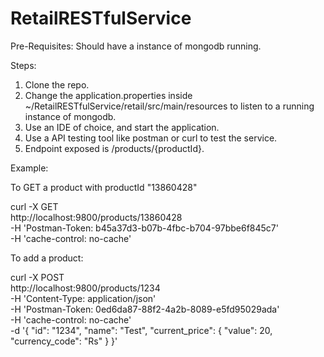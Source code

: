 # RetailRESTfulService

Pre-Requisites:
Should have a instance of mongodb running.

Steps:
1. Clone the repo.
2. Change the application.properties inside ~/RetailRESTfulService/retail/src/main/resources to listen to a running instance of mongodb.
3. Use an IDE of choice, and start the application.
4. Use a API testing tool like postman or curl to test the service.
5. Endpoint exposed is /products/{productId}.

Example:

To GET a product with productId "13860428"

curl -X GET \
  http://localhost:9800/products/13860428 \
  -H 'Postman-Token: b45a37d3-b07b-4fbc-b704-97bbe6f845c7' \
  -H 'cache-control: no-cache'

To add a product:

curl -X POST \
  http://localhost:9800/products/1234 \
  -H 'Content-Type: application/json' \
  -H 'Postman-Token: 0ed6da87-88f2-4a2b-8089-e5fd95029ada' \
  -H 'cache-control: no-cache' \
  -d '{
	"id": "1234",
	"name": "Test",
	"current_price": {
		"value": 20,
		"currency_code": "Rs"
	}
}'


